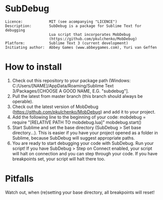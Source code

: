 SubDebug
========
	Licence:			MIT (see acompanying "LICENCE")                       
	Description:		SubDebug is a package for Sublime Text for debugging  
						Lua script that incorporates MobDebug
						(https://github.com/pkulchenko/MobDebug)      
	Platform:			Sublime Text 3 (current development)                  
	Initiating author:	Abbey Games (www.abbeygames.com), Yuri van Geffen     
	
How to install
========
1. Check out this repository to your package path (Windows: C:/Users/[NAME]/AppData/Roaming/Sublime Text 3/Packages/[CHOOSE A GOOD NAME, E.G. "subdebug"].
2. Pull the latest from master branch (this branch should always be operable).
3. Check out the latest version of MobDebug (https://github.com/pkulchenko/MobDebug) and add it to your project.
4. Add the following line to the beginning of your code:
	mobdebug = require "[RELATIVE PATH TO mobdebug.lua]" mobdebug.start()
5. Start Sublime and set the base directory (SubDebug > Set base directory...). This is easier if you have your project opened as a folder in Sublime, because SubDebug will suggest appropriate paths.
6. You are ready to start debugging your code with SubDebug. Run your script! If you have SubDebug > Step on Connect enabled, your script  will halt on connection and you can step through your code. If you have breakpoints set, your script will halt there too.

Pitfalls
========
Watch out, when (re)setting your base directory, all breakpoints will reset!
